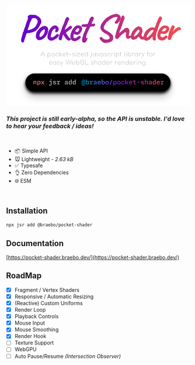 <div align="center">

<a href="https://pocket-shader.braebo.dev" target="_blank" rel="noopener">
    <img src="./www/assets/pocket-shader-transparent.webp" width="600">
</a>

</div>

### _This project is still early-alpha, so the API is unstable.  I'd love to hear your feedback / ideas!_

<br />

- 📦 Simple API
- 🐭 Lightweight - _2.63 kB_
- ✅ Typesafe
- 👌 Zero Dependencies
- 🌐 ESM

<br />

## Installation

```bash
npx jsr add @braebo/pocket-shader
```

## Documentation

[https://pocket-shader.braebo.dev/](https://pocket-shader.braebo.dev/)

## RoadMap

- [x] Fragment / Vertex Shaders
- [x] Responsive / Automatic Resizing
- [x] (Reactive) Custom Uniforms
- [x] Render Loop
- [x] Playback Controls
- [x] Mouse Input
- [x] Mouse Smoothing
- [x] Render Hook
- [ ] Texture Support
- [ ] WebGPU
- [ ] Auto Pause/Resume _(Intersection Observer)_
